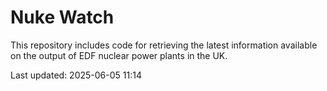 # Nuke Watch

This repository includes code for retrieving the latest information available on the output of EDF nuclear power plants in the UK.

Last updated: 2025-06-05 11:14